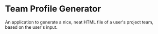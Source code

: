 # Team Profile Generator

An application to generate a nice, neat HTML file of a user's project team, based on the user's input.

